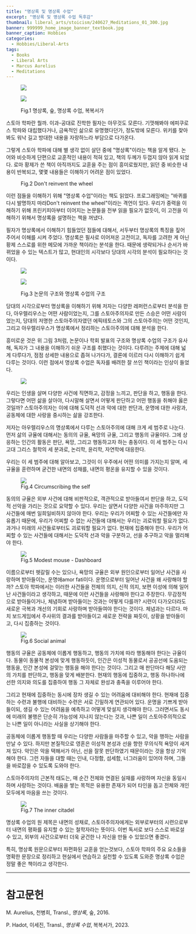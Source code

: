 ```yaml
---
title: "명상록 및 명상록 수업"
excerpt: "명상록 및 명상록 수업 독후감"
thumbnail: liberal_arts/stoicism/240627_Meditations_01_300.jpg
banner: 999999_home_image_banner_textbook.jpg
banner_caption: Hobbies
categories:
  - Hobbies/Liberal-Arts
tags:
  - Books
  - Liberal Arts
  - Marcus Aurelius
  - Meditations
---
```


<figure class="half" style="width: 60%">
  <p>
  <a href="{{ site.url }}{{ site.baseurl }}/assets/images/liberal_arts/stoicism/240627_Meditations_00.jpg">
  <img src="{{ site.url }}{{ site.baseurl }}/assets/images/liberal_arts/stoicism/240627_Meditations_01_300.jpg">
  </a>
  </p>
  <p>
  <a href="{{ site.url }}{{ site.baseurl }}/assets/images/liberal_arts/stoicism/241023_00.jpg">
  <img src="{{ site.url }}{{ site.baseurl }}/assets/images/liberal_arts/stoicism/241023_00.jpg">
  </a>
  </p>
  <figcaption>
  Fig.1 명상록, 숲, 명상록 수업, 복복서가
  </figcaption>
</figure>

스토아 학파란 뭘까. 이과-공대로 진학한 필자는 아무것도 모른다. 기껏해봐야 에피쿠로스 학파와 대립했다거나, 금욕적인 삶으로 유명했다던가, 정도밖에 모른다. 위키를 찾아봐도 워낙 길고 방대한 내용을 자랑하느라 부담으로 다가온다.

그렇게 스토아 학파에 대해 별 생각 없이 살던 중에 "명상록"이라는 책을 알게 됐다. 논어와 비슷하게 단편으로 교훈적인 내용이 적혀 있고, 책의 두께가 두껍지 않아 읽게 되었다. 로마 황제가 쓴 책이 아직까지도 교훈을 주는 점이 흥미로웠지만, 읽던 중 비슷한 내용이 반복되고, 몇몇 내용들은 이해하기 어려운 점이 있었다.

<figure style="width: 60%" class="align-center">
  <a href="/assets/images/liberal_arts/stoicism/241025_00.jpeg">
  <img src="{{ site.url }}{{ site.baseurl }}/assets/images/liberal_arts/stoicism/241025_00.jpeg" alt="">
  </a>
  <figcaption>
  Fig.2 Don't reinvent the wheel
  </figcaption>
</figure>

이런 점들을 이해하기 위해 "명상록 수업"이라는 책도 읽었다. 프로그래밍에는 "바퀴를 다시 발명하지 마라Don't reinvent the wheel"이라는 격언이 있다. 우리가 중력을 이해하기 위해 프린키피아부터 이어지는 논문들을 전부 읽을 필요가 없듯이, 이 고전을 이해하기 위해서 명상록을 설명하는 책을 꺼냈다.

필자가 명상록에서 이해하기 힘들었던 점들에 대해서, 서두부터 명상록의 특징을 짚어 주어서 이해를 시켜 주었다. 명상록은 필사로 이어져온 고전이고, 독자를 고려한 게 아닌 황제 스스로를 위한 메모에 가까운 책이라는 분석을 한다. 때문에 생략되거나 순서가 바뀌었을 수 있는 텍스트가 많고, 현대인의 시각보다 당대의 시각의 분석이 필요하다는 것이다.

<figure class="half">
  <p>
  <a href="{{ site.url }}{{ site.baseurl }}/assets/images/liberal_arts/stoicism/241023_01.png">
  <img src="{{ site.url }}{{ site.baseurl }}/assets/images/liberal_arts/stoicism/241023_01.png">
  </a>
  </p>
  <p>
  <a href="{{ site.url }}{{ site.baseurl }}/assets/images/liberal_arts/stoicism/241023_02.png">
  <img src="{{ site.url }}{{ site.baseurl }}/assets/images/liberal_arts/stoicism/241023_02.png">
  </a>
  </p>
  <figcaption>
  Fig.3 논문의 구조와 명상록 수업의 구조
  </figcaption>
</figure>

당대의 시각으로부터 명상록을 이해하기 위해 저자는 다양한 레퍼런스로부터 분석을 한다, 아우렐리우스는 어떤 사람이었는지, 그를 스토아주의자로 만든 스승은 어떤 사람이었는지, 당대의 저명한 스토아주의자였던 에픽테토스와 그의 스토아주의는 어떤 것인지, 그리고 아우렐리우스가 명상록에서 정리하는 스토아주의에 대해 분석을 한다. 

흥미로운 것은 위 그림 3처럼, 논문이나 학회 발표의 구조와 명상록 수업의 구조가 유사해, 독자가 그 내용을 이해하기 쉬운 구조를 취했다는 것이다. 다루려는 주제에 대해 넓게 다루다가, 점점 상세한 내용으로 좁혀 나가다가, 결론에 이르러 다시 이해하기 쉽게 다루는 것이다. 이런 점에서 명상록 수업은 독자를 배려한 잘 쓰인 책이라는 인상이 들었다.

<figure style="width: 90%" class="align-center">
  <a href="/assets/images/liberal_arts/stoicism/241025_01.png">
  <img src="{{ site.url }}{{ site.baseurl }}/assets/images/liberal_arts/stoicism/241025_01.png">
  </a>
</figure>

우리는 인생을 살며 다양한 사건에 직면하고, 감정을 느끼고, 판단을 하고, 행동을 한다. 그렇다면 어떤 삶을 살아야, 다시말해 살면서 어떻게 판단하고 어떤 행동을 취해야 옳은 것일까? 스토아주의자는 이에 대해 도덕적 선과 악에 대한 판단과, 운명에 대한 사랑과, 공동체에 대한 사랑을 중시하는 삶을 강조한다.

저자는 아우렐리우스의 명상록에서 다루는 스토아주의에 대해 크게 세 범주로 나눈다. 먼저 삶의 규율에 대해서는 동의의 규율, 욕망의 규율, 그리고 행동의 규율이다. 그에 상응하는 인간의 활동은 판단, 욕망, 그리고 행동하고자 하는 충동이다. 이 세 범주는 다시 고대 그리스 철학의 세 분과로, 논리학, 윤리학, 자연학에 대응한다.

우리는 이 세 범주에 대해 알아보고, 그것이 이 우주에서 어떤 의미를 가지는지 알며, 세 규율을 훈련하며 굳건한 내면의 성채를, 내면의 평온을 유지할 수 있을 것이다.

<figure style="width: 90%" class="align-center">
  <a href="/assets/images/liberal_arts/stoicism/241025_03.png">
  <img src="{{ site.url }}{{ site.baseurl }}/assets/images/liberal_arts/stoicism/241025_03.png">
  </a>
  <figcaption>
  Fig.4 Circumscribing the self
  </figcaption>
</figure>

동의의 규율은 외부 사건에 대해 비판적으로, 객관적으로 받아들여서 판단을 하고, 도덕적 선악을 가리는 것으로 요약할 수 있다. 우리는 살면서 다양한 사건을 마주하지만 그 사건들에 매번 일희일비하지 않아야 한다. 우리는 우리가 어찌할 수 있는 사건들에만 자유롭기 때문에, 우리가 어찌할 수 없는 사건들에 대해서는 우리는 괴로워할 필요가 없다. 과거나 미래의 사건들로부터도 괴로워할 필요가 없다. 현재에 집중해야 한다. 우리가 어찌할 수 있는 사건들에 대해서는 도덕적 선과 악을 구분하고, 선을 추구하고 악을 멀리해야 한다.

<figure style="width: 45%" class="align-center">
  <a href="/assets/images/liberal_arts/stoicism/241025_04.jpg">
  <img src="{{ site.url }}{{ site.baseurl }}/assets/images/liberal_arts/stoicism/241025_04.jpg">
  </a>
  <figcaption>
  Fig.5 Modest mouse - Dashboard
  </figcaption>
</figure>

이름으로부터 헷갈릴 수는 있으나, 욕망의 규율은 외부 원인으로부터 일어난 사건을 사랑하며 받아들이는, 운명애amor fati이다. 운명으로부터 일어난 사건을 왜 사랑해야 할까? 스토아 학파에서는 이러한 사건들을 전체의 의지, 신적 의지, 보편 이성에 의해 일어난 사건들이라고 생각하고, 때문에 이런 사건들을 사랑해야 한다고 주장한다. 무감정적으로 받아들이거나, 체념하며 받아들이는 것과는 어떻게 다를까? 시련이 다가오더라도 새로운 극복과 개선의 기회로 사랑하며 받아들여야 한다는 것이다. 체념과는 다르다. 마치 보드게임에서 주사위의 결과를 받아들이고 새로운 전략을 짜듯이, 상황을 받아들이고, 다시 집중하는 것이다.

<figure style="width: 60%" class="align-center">
  <a href="/assets/images/liberal_arts/stoicism/241025_05.jpg">
  <img src="{{ site.url }}{{ site.baseurl }}/assets/images/liberal_arts/stoicism/241025_05.jpg">
  </a>
  <figcaption>
  Fig.6 Social animal
  </figcaption>
</figure>

행동의 규율은 공동체에 이롭게 행동하고, 행동의 가치에 따라 행동해야 한다는 규율이다. 동물이 동물적 본성에 맞게 행동하듯이, 인간은 이성적 동물로서 공공선에 도움되는 행동을, 인간 본성에 걸맞는 행동을 해야 한다는 것이다. 그리고 매 판단마다 해당 사안의 가치를 판단하고, 행동을 맞게 배분한다. 현재의 행동에 집중하고, 행동 하나하나에 선한 의지와 의도를 집중하여 행동 그 자체로 완성과 충족을 이루어야 한다.

그리고 현재에 집중하는 동시에 장차 생길 수 있는 어려움에 대비해야 한다. 현재에 집중하는 수련과 불행에 대비하는 수련은 서로 긴밀하게 연관되어 있다. 운명을 기쁘게 받아들이되, 생길 수 있는 어려움을 예측하고 어떻게 맞설지 생각해야 한다. 그러면서도 동시에 미래의 불행은 단순히 가능성에 지나지 않는다는 것과, 나쁜 일이 스토아주의적으로는 나쁜 일이 아니라는 사실을 상기해야 한다.

공동체에 이롭게 행동할 때 우리는 다양한 사람들을 마주할 수 있고, 악을 행하는 사람을 만날 수 있다. 하지만 본질적으로 영혼은 이성적 본성과 선을 향한 무의식적 욕망이 새겨져 있다. 악인은 악을 택해서가 아닌, 선을 잘못 판단하였기 때문이라는 것을 항상 기억해야 한다. 그런 자들을 대할 때는 인내, 다정함, 섬세함, 너그러움이 있어야 하며, 그들을 바로잡을 수 있도록 도와야 한다.

스토아주의자의 근본적 태도는, 매 순간 전체와 연결된 실재를 사랑하며 자신을 동일시하며 사랑하는 것이다. 배움을 쌓는 목적은 유용한 존재가 되어 타인을 돕고 전체와 개인 모두에게 마음을 쓰는 것이다.

<figure style="width: 30%" class="align-center">
  <a href="/assets/images/liberal_arts/stoicism/241025_06.jpg">
  <img src="{{ site.url }}{{ site.baseurl }}/assets/images/liberal_arts/stoicism/241025_06.jpg">
  </a>
  <figcaption>
  Fig.7 The inner citadel
  </figcaption>
</figure>

명상록 수업의 원 제목은 내면의 성채로, 스토아주의자에게는 외부로부터의 시련으로부터 내면의 평화를 유지할 수 있는 철학자라는 뜻이다. 이번 독서로 보다 스스로 바로설 수 있고, 외부의 사건으로부터 더욱 굳건한 나 자신을 만들 수 있었으면 좋겠다.

특히, 명상록 원문으로부터 파편화된 교훈을 얻는것보다, 스토아 학파의 주요 요소들을 명확한 문장으로 정리하고 현실에서 연습하고 실천할 수 있도록 도와준 명상록 수업은 정말 좋은 책이라고 생각한다.

---

# 참고문헌

M. Aurelius, 천병희, Transl., *명상록*, 숲, 2016.

P. Hadot, 이세진, Transl., *명상록 수업*, 복복서가, 2023.
